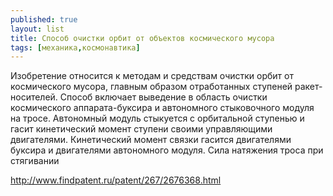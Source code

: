 ```yaml
---
published: true
layout: list
title: Способ очистки орбит от объектов космического мусора
tags: [механика,космонавтика]
---
```


Изобретение относится к методам и средствам очистки орбит от космического мусора, главным образом отработанных ступеней ракет-носителей. Способ включает выведение в область очистки космического аппарата-буксира и автономного стыковочного модуля на тросе. Автономный модуль стыкуется с орбитальной ступенью и гасит кинетический момент ступени своими управляющими двигателями. Кинетический момент связки гасится двигателями буксира и двигателями автономного модуля. Сила натяжения троса при стягивании 

http://www.findpatent.ru/patent/267/2676368.html
